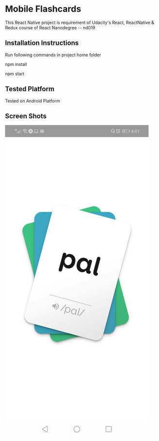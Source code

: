 # Mobile Flashcards
This React Native project is requirement of Udacity's React, ReactNative & Redux course of React Nanodegree -- nd019


## Installation Instructions

Run following commands in project home folder

npm install

npm start

## Tested Platform

Tested on Android Platform


## Screen Shots
![Splash Screen](screenshots/splashscreen.jpg?raw=true "Title")